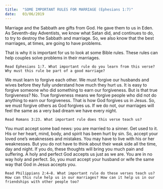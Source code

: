 ```yaml
---
title:  "SOME IMPORTANT RULES FOR MARRIAGE (Ephesians 1:7)"
date:   03/06/2019
---
```




Marriage and the Sabbath are gifts from God. He gave them to us in Eden. As Seventh-day Adventists, we know what Satan did, and continues to do, to try to destroy the Sabbath and marriage. So, we also know that the best marriages, at times, are going to have problems. 

That is why it is important for us to look at some Bible rules. These rules can help couples solve problems in their marriages.

`Read Ephesians 1:7. What important rule do you learn from this verse? Why must this rule be part of a good marriage?`

We must learn to forgive each other. We must forgive our husbands and wives before they fully understand how much they hurt us. It is easy to forgive someone who did something to earn our forgiveness. But is that true forgiveness? No. True forgiveness means we forgive people who did not do anything to earn our forgiveness. That is how God forgives us in Jesus. So, we must forgive others as God forgives us. If we do not, our marriages will feel the same as a very bad dream we have every night.

`Read Romans 3:23. What important rule does this verse teach us?`

You must accept some bad news: you are married to a sinner. Get used to it. His or her heart, mind, body, and spirit has been hurt by sin. So, accept your loved one’s weaknesses and mistakes. You may have to live with his or her weaknesses. But you do not have to think about their weak side all the time, day and night. If you do, these thoughts will bring you much pain and suffering. A holy and perfect God accepts us just as we are. You are in no way holy and perfect. So, you must accept your husband or wife the same way that God in Jesus accepts you.

`Read Philippians 2:4–8. What important rule do these verses teach us? How can this rule help us in our marriages? How can it help us in our friendships with other people too?`